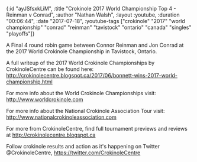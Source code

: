 {:id "ayJSfsxkLiM",
 :title "Crokinole 2017 World Championship Top 4 - Reinman v Conrad",
 :author "Nathan Walsh",
 :layout :youtube,
 :duration "00:06:44",
 :date "2017-07-18",
 :youtube-tags
 ["crokinole"
  "2017"
  "world championship"
  "conrad"
  "reinman"
  "tavistock"
  "ontario"
  "canada"
  "singles"
  "playoffs"]}


A Final 4 round robin game between Connor Reinman and Jon Conrad at the 2017 World Crokinole Championship in Tavistock, Ontario.

A full writeup of the 2017 World Crokinole Championships by CrokinoleCentre can be found here: http://crokinolecentre.blogspot.ca/2017/06/bonnett-wins-2017-world-championship.html

For more info about the World Crokinole Championships visit: http://www.worldcrokinole.com

For more info about the National Crokinole Association Tour visit: http://www.nationalcrokinoleassociation.com

For more from CrokinoleCentre, find full tournament previews and reviews at http://crokinolecentre.blogspot.ca

Follow crokinole results and action as it's happening on Twitter @CrokinoleCentre, https://twitter.com/CrokinoleCentre
